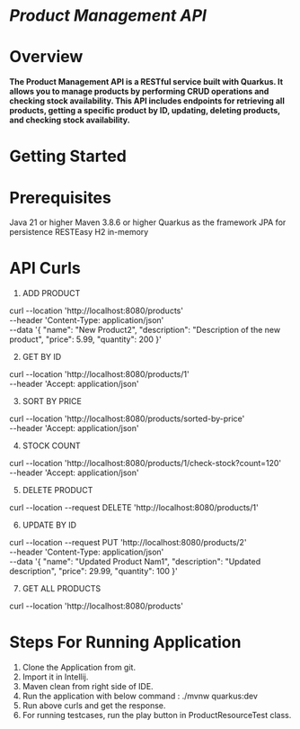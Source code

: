# **_Product Management API_**

# Overview

**The Product Management API is a RESTful service built with Quarkus. It allows you to manage products 
by performing CRUD operations and checking stock availability. This API includes endpoints for retrieving 
all products, getting a specific product by ID, updating, deleting products, and checking stock availability.**

# Getting Started

# Prerequisites

Java 21 or higher
Maven 3.8.6 or higher
Quarkus as the framework
JPA for persistence
RESTEasy
H2 in-memory

# API Curls

1. ADD PRODUCT

curl --location 'http://localhost:8080/products' \
--header 'Content-Type: application/json' \
--data '{
"name": "New Product2",
"description": "Description of the new product",
"price": 5.99,
"quantity": 200
}'

2. GET BY ID 

curl --location 'http://localhost:8080/products/1' \
--header 'Accept: application/json'

3. SORT BY PRICE

curl --location 'http://localhost:8080/products/sorted-by-price' \
--header 'Accept: application/json'

4. STOCK COUNT

curl --location 'http://localhost:8080/products/1/check-stock?count=120' \
--header 'Accept: application/json'

5. DELETE PRODUCT

curl --location --request DELETE 'http://localhost:8080/products/1'

6. UPDATE BY ID

curl --location --request PUT 'http://localhost:8080/products/2' \
--header 'Content-Type: application/json' \
--data '{
"name": "Updated Product Nam1",
"description": "Updated description",
"price": 29.99,
"quantity": 100
}'

7. GET ALL PRODUCTS

curl --location 'http://localhost:8080/products'

# Steps For Running Application

1. Clone the Application from git.
2. Import it in Intellij.
3. Maven clean from right side of IDE.
4. Run the application with below command :
   ./mvnw quarkus:dev
5. Run above curls and get the response.
6. For running testcases, run the play button in ProductResourceTest class.

